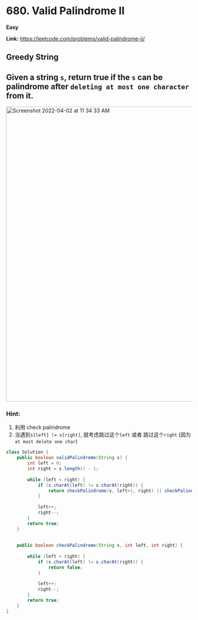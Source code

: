 # 680. Valid Palindrome II

**Easy**

**Link:** https://leetcode.com/problems/valid-palindrome-ii/

## Greedy String

## Given a string `s`, return true if the `s` can be palindrome after `deleting at most one character` from it.


<img width="800" alt="Screenshot 2022-04-02 at 11 34 33 AM" src="https://user-images.githubusercontent.com/37359804/161364423-5ca7407e-ca33-41e0-bfce-75854d9ad894.png">

### Hint:
1. 利用 check palindrome
2. 当遇到`s[left] != s[right]`, 就考虑跳过这个`left` 或者 跳过这个`right` (因为`at most delete one char`)
   
 
```java
class Solution {
    public boolean validPalindrome(String s) { 
        int left = 0;
        int right = s.length() - 1;
        
        while (left < right) {
            if (s.charAt(left) != s.charAt(right)) {
                return checkPalindrome(s, left+1, right) || checkPalindrome(s, left, right - 1);
            }
               
            left++;
            right--;
        }
        return true;
    }
    
    
    public boolean checkPalindrome(String s, int left, int right) { 
        
        while (left < right) {
            if (s.charAt(left) != s.charAt(right)) {
                return false;
            }
               
            left++;
            right--;
        }
        return true;
    }
}

```

